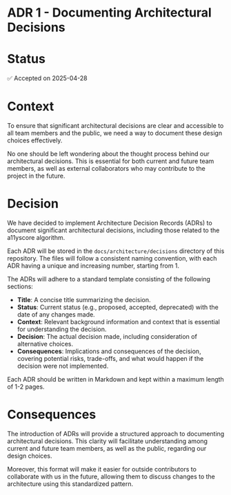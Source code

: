 # ADR 1 - Documenting Architectural Decisions

# Status
✅ Accepted on 2025-04-28

# Context
To ensure that significant architectural decisions are clear and accessible to all team members and the public, we need a way to document these design choices effectively.

No one should be left wondering about the thought process behind our architectural decisions. This is essential for both current and future team members, as well as external collaborators who may contribute to the project in the future.

# Decision
We have decided to implement Architecture Decision Records (ADRs) to document significant architectural decisions, including those related to the a11yscore algorithm.

Each ADR will be stored in the `docs/architecture/decisions` directory of this repository. The files will follow a consistent naming convention, with each ADR having a unique and increasing number, starting from 1.

The ADRs will adhere to a standard template consisting of the following sections:

- **Title**: A concise title summarizing the decision.
- **Status**: Current status (e.g., proposed, accepted, deprecated) with the date of any changes made.
- **Context**: Relevant background information and context that is essential for understanding the decision.
- **Decision**: The actual decision made, including consideration of alternative choices.
- **Consequences**: Implications and consequences of the decision, covering potential risks, trade-offs, and what would happen if the decision were not implemented.

Each ADR should be written in Markdown and kept within a maximum length of 1-2 pages.

# Consequences
The introduction of ADRs will provide a structured approach to documenting architectural decisions. This clarity will facilitate understanding among current and future team members, as well as the public, regarding our design choices.

Moreover, this format will make it easier for outside contributors to collaborate with us in the future, allowing them to discuss changes to the architecture using this standardized pattern.
